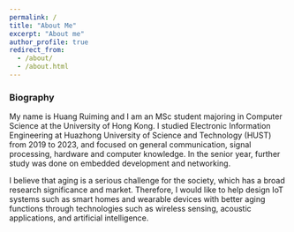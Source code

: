 ```yaml
---
permalink: /
title: "About Me"
excerpt: "About me"
author_profile: true
redirect_from: 
  - /about/
  - /about.html
---
```


### Biography
My name is Huang Ruiming and I am an MSc student majoring in Computer Science at the University of Hong Kong. I studied Electronic Information Engineering at Huazhong University of Science and Technology (HUST) from 2019 to 2023, and focused on general communication, signal processing, hardware and computer knowledge. In the senior year, further study was done on embedded development and networking.

I believe that aging is a serious challenge for the society, which has a broad research significance and market. Therefore, I would like to help design IoT systems such as smart homes and wearable devices with better aging functions through technologies such as wireless sensing, acoustic applications, and artificial intelligence.



